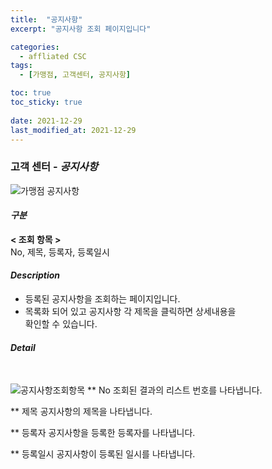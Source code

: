 ```yaml
---
title:  "공지사항"
excerpt: "공지사항 조회 페이지입니다"

categories:
  - affliated CSC
tags:
  - [가맹점, 고객센터, 공지사항]

toc: true
toc_sticky: true
 
date: 2021-12-29
last_modified_at: 2021-12-29
---
```


### 고객 센터 - *공지사항*
![가맹점 공지사항](https://user-images.githubusercontent.com/95394003/147629141-9a1f9cfd-1749-4d28-bd6e-ef92c5025d2a.jpeg)

#### *구분* <br>
**< 조회 항목 >** 
<br>No, 제목, 등록자, 등록일시


#### *Description*
- 등록된 공지사항을 조회하는 페이지입니다.
- 목록화 되어 있고 공지사항 각 제목을 클릭하면 상세내용을<br>확인할 수 있습니다.

#### *Detail*
<br>

![공지사항조회항목](https://user-images.githubusercontent.com/95394003/147037538-f9a5683c-b98c-42be-aae6-b0ff34052cdc.jpeg)
** No
조회된 결과의 리스트 번호를 나타냅니다.

** 제목
공지사항의 제목을 나타냅니다.

** 등록자
공지사항을 등록한 등록자를 나타냅니다.

** 등록일시
공지사항이 등록된 일시를 나타냅니다.